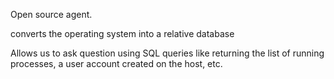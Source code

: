 Open source agent.

converts the operating system into a relative database

Allows us to ask question using SQL queries like returning the list of running processes, a user account created on the host, etc. 